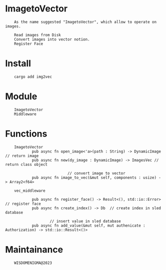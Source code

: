 # ImagetoVector 

        As the name suggested "ImagetoVector", which allow to operate on images. 

        Read images from Disk
        Convert images into vector notion.
        Register Face


# Install

        cargo add img2vec



# Module 

        ImagetoVector
        Middleware

# Functions

        ImagetoVector 
                pub async fn open_image<'a>(path : String) -> DynamicImage // return image
                pub async fn new(dy_image : DynamicImage) -> ImagesVec // return class object
                
                                // convert image to vector
                pub async fn image_to_vec(&mut self, components : usize) -> Array2<f64> 

        vec_middleware

                pub async fn register_face() -> Result<(), std::io::Error>  // register face
                pub async fn create_index() -> Db  // create index in sled database 

                        // insert value in sled database
                pub async fn add_value(&mut self, mut authenicate : Authorization) -> std::io::Result<()>

# Maintainance 

        WISDOMENIGMA@2023
